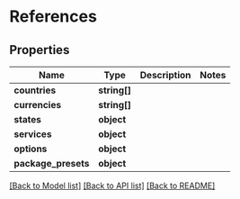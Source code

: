 # References

## Properties
Name | Type | Description | Notes
------------ | ------------- | ------------- | -------------
**countries** | **string[]** |  | 
**currencies** | **string[]** |  | 
**states** | **object** |  | 
**services** | **object** |  | 
**options** | **object** |  | 
**package_presets** | **object** |  | 

[[Back to Model list]](../../README.md#documentation-for-models) [[Back to API list]](../../README.md#documentation-for-api-endpoints) [[Back to README]](../../README.md)


